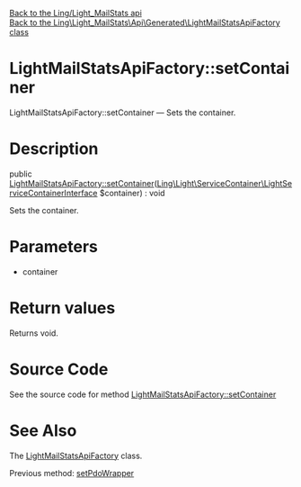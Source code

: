 [Back to the Ling/Light_MailStats api](https://github.com/lingtalfi/Light_MailStats/blob/master/doc/api/Ling/Light_MailStats.md)<br>
[Back to the Ling\Light_MailStats\Api\Generated\LightMailStatsApiFactory class](https://github.com/lingtalfi/Light_MailStats/blob/master/doc/api/Ling/Light_MailStats/Api/Generated/LightMailStatsApiFactory.md)


LightMailStatsApiFactory::setContainer
================



LightMailStatsApiFactory::setContainer — Sets the container.




Description
================


public [LightMailStatsApiFactory::setContainer](https://github.com/lingtalfi/Light_MailStats/blob/master/doc/api/Ling/Light_MailStats/Api/Generated/LightMailStatsApiFactory/setContainer.md)([Ling\Light\ServiceContainer\LightServiceContainerInterface](https://github.com/lingtalfi/Light/blob/master/doc/api/Ling/Light/ServiceContainer/LightServiceContainerInterface.md) $container) : void




Sets the container.




Parameters
================


- container

    


Return values
================

Returns void.








Source Code
===========
See the source code for method [LightMailStatsApiFactory::setContainer](https://github.com/lingtalfi/Light_MailStats/blob/master/Api/Generated/LightMailStatsApiFactory.php#L94-L97)


See Also
================

The [LightMailStatsApiFactory](https://github.com/lingtalfi/Light_MailStats/blob/master/doc/api/Ling/Light_MailStats/Api/Generated/LightMailStatsApiFactory.md) class.

Previous method: [setPdoWrapper](https://github.com/lingtalfi/Light_MailStats/blob/master/doc/api/Ling/Light_MailStats/Api/Generated/LightMailStatsApiFactory/setPdoWrapper.md)<br>

